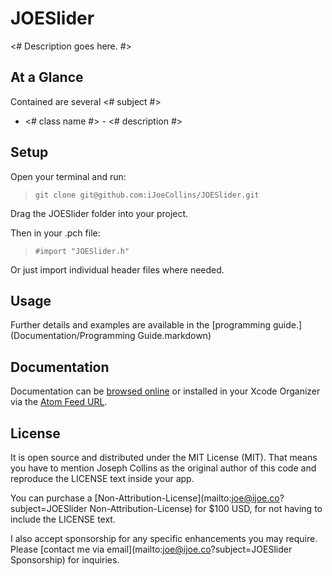 JOESlider
==================

<# Description goes here. #>
 
At a Glance
-----------
Contained are several <# subject #>

- <# class name #> - <# description #>

Setup
-----

Open your terminal and run:

> ```git clone git@github.com:iJoeCollins/JOESlider.git```

Drag the JOESlider folder into your project.

Then in your .pch file:

> ```#import "JOESlider.h"```

Or just import individual header files where needed.

Usage
-----

Further details and examples are available in the [programming guide.](Documentation/Programming Guide.markdown)

Documentation
-------------

Documentation can be [browsed online](http://developer.ijoe.co/library/JOESlider) or installed in your Xcode Organizer via the [Atom Feed URL](http://developer.ijoe.co/library/JOESlider/JOESlider.atom).

License
-------

It is open source and distributed under the MIT License (MIT). That means you have to mention Joseph Collins as the original author of this code and reproduce the LICENSE text inside your app.

You can purchase a [Non-Attribution-License](mailto:joe@ijoe.co?subject=JOESlider Non-Attribution-License) for $100 USD, for not having to include the LICENSE text.

I also accept sponsorship for any specific enhancements you may require. Please [contact me via email](mailto:joe@ijoe.co?subject=JOESlider Sponsorship) for inquiries.